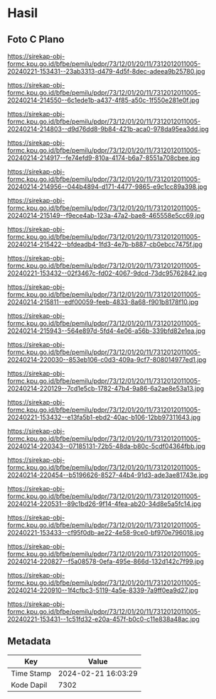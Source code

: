 # Hasil

## Foto C Plano

https://sirekap-obj-formc.kpu.go.id/bfbe/pemilu/pdpr/73/12/01/20/11/7312012011005-20240221-153431--23ab3313-d479-4d5f-8dec-adeea9b25780.jpg

https://sirekap-obj-formc.kpu.go.id/bfbe/pemilu/pdpr/73/12/01/20/11/7312012011005-20240214-214550--6c1ede1b-a437-4f85-a50c-1f550e281e0f.jpg

https://sirekap-obj-formc.kpu.go.id/bfbe/pemilu/pdpr/73/12/01/20/11/7312012011005-20240214-214803--d9d76dd8-9b84-421b-aca0-978da95ea3dd.jpg

https://sirekap-obj-formc.kpu.go.id/bfbe/pemilu/pdpr/73/12/01/20/11/7312012011005-20240214-214917--fe74efd9-810a-4174-b6a7-8551a708cbee.jpg

https://sirekap-obj-formc.kpu.go.id/bfbe/pemilu/pdpr/73/12/01/20/11/7312012011005-20240214-214956--044b4894-d171-4477-9865-e9c1cc89a398.jpg

https://sirekap-obj-formc.kpu.go.id/bfbe/pemilu/pdpr/73/12/01/20/11/7312012011005-20240214-215149--f9ece4ab-123a-47a2-bae8-465558e5cc69.jpg

https://sirekap-obj-formc.kpu.go.id/bfbe/pemilu/pdpr/73/12/01/20/11/7312012011005-20240214-215422--bfdeadb4-1fd3-4e7b-b887-cb0ebcc7475f.jpg

https://sirekap-obj-formc.kpu.go.id/bfbe/pemilu/pdpr/73/12/01/20/11/7312012011005-20240221-153432--02f3467c-fd02-4067-9dcd-73dc95762842.jpg

https://sirekap-obj-formc.kpu.go.id/bfbe/pemilu/pdpr/73/12/01/20/11/7312012011005-20240214-215811--edf00059-feeb-4833-8a68-f901b8178f10.jpg

https://sirekap-obj-formc.kpu.go.id/bfbe/pemilu/pdpr/73/12/01/20/11/7312012011005-20240214-215943--564e897d-5fd4-4e06-a56b-339bfd82e1ea.jpg

https://sirekap-obj-formc.kpu.go.id/bfbe/pemilu/pdpr/73/12/01/20/11/7312012011005-20240214-220030--853eb106-c0d3-409a-9cf7-808014977ed1.jpg

https://sirekap-obj-formc.kpu.go.id/bfbe/pemilu/pdpr/73/12/01/20/11/7312012011005-20240214-220129--7cd1e5cb-1782-47b4-9a86-6a2ae8e53a13.jpg

https://sirekap-obj-formc.kpu.go.id/bfbe/pemilu/pdpr/73/12/01/20/11/7312012011005-20240221-153432--e13fa5b1-ebd2-40ac-b106-12bb97311643.jpg

https://sirekap-obj-formc.kpu.go.id/bfbe/pemilu/pdpr/73/12/01/20/11/7312012011005-20240214-220343--07185131-72b5-48da-b80c-5cdf04364fbb.jpg

https://sirekap-obj-formc.kpu.go.id/bfbe/pemilu/pdpr/73/12/01/20/11/7312012011005-20240214-220454--b5196626-8527-44b4-91d3-ade3ae81743e.jpg

https://sirekap-obj-formc.kpu.go.id/bfbe/pemilu/pdpr/73/12/01/20/11/7312012011005-20240214-220531--89c1bd26-9f14-4fea-ab20-34d8e5a5fc14.jpg

https://sirekap-obj-formc.kpu.go.id/bfbe/pemilu/pdpr/73/12/01/20/11/7312012011005-20240221-153433--cf95f0db-ae22-4e58-9ce0-bf970e796018.jpg

https://sirekap-obj-formc.kpu.go.id/bfbe/pemilu/pdpr/73/12/01/20/11/7312012011005-20240214-220827--f5a08578-0efa-495e-866d-132d142c7f99.jpg

https://sirekap-obj-formc.kpu.go.id/bfbe/pemilu/pdpr/73/12/01/20/11/7312012011005-20240214-220910--1f4cfbc3-5119-4a5e-8339-7a9ff0ea9d27.jpg

https://sirekap-obj-formc.kpu.go.id/bfbe/pemilu/pdpr/73/12/01/20/11/7312012011005-20240221-153431--1c51fd32-e20a-457f-b0c0-c11e838a48ac.jpg


## Metadata

| Key        | Value               |
| ---------- | ------------------- |
| Time Stamp | 2024-02-21 16:03:29 |
| Kode Dapil | 7302                |



